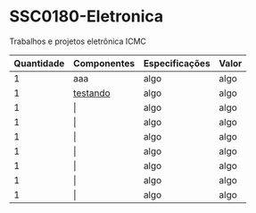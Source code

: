 # SSC0180-Eletronica
Trabalhos e projetos eletrônica ICMC

| Quantidade     | Componentes | Especificações | Valor |
| ---      | ---       | ---      | ---     |
| 1 | aaa       | algo     | algo    |
| 1     | [testando]([google.com](https://www.baudaeletronica.com.br/ponte-retificadora-kbpc1010.html))        | algo     | algo    |
| 1     | \|        | algo     | algo    |
| 1     | \|        | algo     | algo    |
| 1     | \|        | algo     | algo    |
| 1     | \|        | algo     | algo    |
| 1     | \|        | algo     | algo    |
| 1     | \|        | algo     | algo    |
| 1     | \|        | algo     | algo    |
